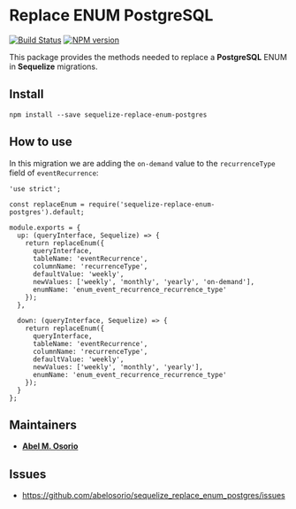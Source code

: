# Replace ENUM PostgreSQL

[![Build Status](https://travis-ci.org/abelosorio/sequelize_replace_enum_postgres.svg?branch=master)](https://travis-ci.org/abelosorio/sequelize_replace_enum_postgres) [![NPM version](https://img.shields.io/npm/v/sequelize-replace-enum-postgres.svg)](https://www.npmjs.com/package/sequelize-replace-enum-postgres)

This package provides the methods needed to replace a **PostgreSQL** ENUM in **Sequelize** migrations.

## Install

```
npm install --save sequelize-replace-enum-postgres
```

## How to use

In this migration we are adding the `on-demand` value to the `recurrenceType` field of `eventRecurrence`:

```
'use strict';

const replaceEnum = require('sequelize-replace-enum-postgres').default;

module.exports = {
  up: (queryInterface, Sequelize) => {
    return replaceEnum({
      queryInterface,
      tableName: 'eventRecurrence',
      columnName: 'recurrenceType',
      defaultValue: 'weekly',
      newValues: ['weekly', 'monthly', 'yearly', 'on-demand'],
      enumName: 'enum_event_recurrence_recurrence_type'
    });
  },

  down: (queryInterface, Sequelize) => {
    return replaceEnum({
      queryInterface,
      tableName: 'eventRecurrence',
      columnName: 'recurrenceType',
      defaultValue: 'weekly',
      newValues: ['weekly', 'monthly', 'yearly'],
      enumName: 'enum_event_recurrence_recurrence_type'
    });
  }
};

```

## Maintainers

  * **[Abel M. Osorio](https://github.com/abelosorio)**

## Issues

  * https://github.com/abelosorio/sequelize_replace_enum_postgres/issues
